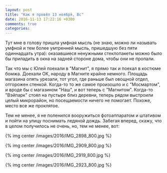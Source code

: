 ```yaml
---
layout: post
title: "Как я провёл 13 ноября, Вс"
date: 2016-11-13 17:22:16 +0300
comments: true
categories: 
---
```


Тут мне в голову пришла умфная мысль (не знаю, можно ли называть умфной и тем более умтренней мысль, пришедшую без пяти одиннадцать утра): оказавшиеся ненужными стеклопакеты можно было бы приладить в окна на задней стороне дома, чтобы они не пропали.

Так что мы с Юлей поехали в "Магнит", я прямо так и поехал в костюме бомжа. Доехали ОК, народу в Магните крайне немного. Площадь магазина опять урезали, тот угол, где раньше был овощной отдел, отгорожен стенкой. Когда-то то же самое произошло и с "Мосмартом", и вроде бы с магазином "Наш", и вот теперь с "Магнитом". Когда-то "Вэйпарк" стоял на пустыре близ деревни, теперь рядом выстроили целый микрорайон, но посещаемости ничего не помогает. Похоже, место все же проклятое.


Тем не менее, я не поленился вооружиться фотоаппаратом и штативом и пойти на улицу поснимать ледяной дождь. Забегая вперед, скажу, что в целом получилось не очень, но, тем не менее, вот:

{% img center /images/2016/IMG_2898_800.jpg %}

{% img center /images/2016/IMG_2909_800.jpg %}

{% img center /images/2016/IMG_2919_800.jpg %}

{% img center /images/2016/IMG_2923_800.jpg %}
